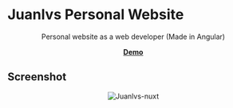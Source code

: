 # Juanlvs Personal Website

<p align="center">
  Personal website as a web developer (Made in Angular)
</p>

<p align="center">
  <a href="https://juanlvs-angular.netlify.app/" target="_blank"><b>Demo</b></a>
</p>

## Screenshot 
<p align="center">
  <img src="https://i.imgur.com/Hk7VUuU.png" title="Juanlvs-nuxt" />
</p>
